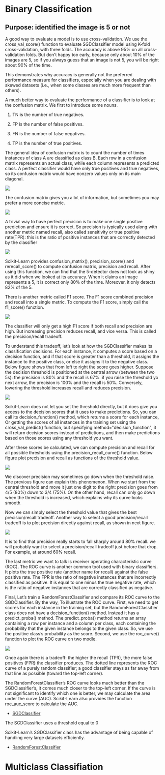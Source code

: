 # Binary Classification

## Purpose: identified the image is 5 or not
A good way to evaluate a model is to use cross-validation. We use the cross_val_score() function to evaluate SGDClassifier model
using K-fold cross-validation, with three folds. The accuracy is above 95% on all cross-validation folds. But don't happy too early, because only about 10% of the images are 5, so if you always guess that an image is not 5, you will be right about 90% of the time.

This demonstrates why accuracy is generally not the preferred performance measure for classifiers, especially when you are dealing with skewed datasets (i.e., when some classes are much more frequent than others).

A much better way to evaluate the performance of a classifier is to look at the confusion matrix. We first to introduce some nouns.

1. TN is the number of true negatives.

2. FP is the number of false positives.

3. FN is the number of false negatives.

4. TP is the number of true positives.

The general idea of confusion matrix is to count the number of times instances of class A are classified as class B. Each row in a confusion matrix represents an actual class, while each column represents a predicted class. A perfect classifier would have only true positives and true negatives, so its confusion matrix would have nonzero values only on its main diagonal.

![](Image1.jpg) 

The confusion matrix gives you a lot of information, but sometimes you may prefer a more concise metric.

![](Image2.jpg) 

A trivial way to have perfect precision is to make one single positive prediction and ensure it is correct. So precision is typically used
along with another metric named recall, also called sensitivity or true positive rate(TPR): this is the ratio of positive instances that are correctly detected by the classifier

![](Image3.jpg) 

Scikit-Learn provides confusion_matrix(), precision_score() and rerecall_score() to compute confusion matrix, precision and recall. After using this function, we can find that the 5-detector does not look as shiny as it did when we looked at its accuracy. When it claims an image represents a 5, it is correct only 80% of the time. Moreover, it only detects 82% of the 5.

There is another metric called F1 score. The F1 score combined precision and recall into a single metric. To compute the F1 score, simply call the f1_score() function.

![](Image4.jpg)

The classifier will only get a high F1 score if both recall and precision are high. But increasing precision reduces recall, and vice versa. This is called the precision/recall tradeoff.

To understand this tradeoff, let’s look at how the SGDClassifier makes its classification decisions. For each instance, it computes a score based on a decision function, and if that score is greater than a threshold, it assigns the instance to the positive class, or else it assigns it to the negative class. Below figure shows that from left to right the score goes higher. Suppose the decision threshold is positioned at the central arrow (between the two 5s): the precision is 80% and the recall is 67%. if you raise the threshold yo next arrow, the precision is 100% and the recall is 50%. Conversely, lowering the threshold increases recall and reduces precision.

![](Image5.jpg)

Scikit-Learn does not let you set the threshold directly, but it does give you access to the decision scores that it uses to make predictions. So, you can call its decision_function() method, which returns a score for each instance, Or getting the scores of all instances in the training set using the cross_val_predict() function, but specifying method="decision_function", it will return decision scores instead of predictions, and then make predictions based on those scores using any threshold you want.

After these scores be calculated, we can compute precision and recall for all possible thresholds using the precision_recall_curve() function. Below figure plot precision and recall as functions of the threshold value.

![](Image6.jpg)

We discover precision may sometimes go down when the threshold raise. The previous figure can explain this phenomenon. When we start from the central threshold and move it just one digit to the right: precision goes from 4/5 (80%) down to 3/4 (75%). On the other hand, recall can only go down when the threshold is increased, which explains why its curve looks smooth.

Now we can simply select the threshold value that gives the best precision/recall tradeoff. Another way to select a good precision/recall tradeoff is to plot precision directly against recall, as shown in next figure.

![](Image7.jpg)

It is to find that precision really starts to fall sharply around 80% recall. we will probably want to select a precision/recall tradeoff just before that drop. For example, at around 60% recall. 

The last metric we want to talk is receiver operating characteristic curve (ROC). The ROC curve is another common tool used with binary classifiers. It plots the true positive rate (another name for recall) against the false positive rate. The FPR is the ratio of negative instances that are incorrectly classified as positive. It is equal to one minus the true negative rate, which is the ratio of negative instances that are correctly classified as negative. 

Final, Let’s train a RandomForestClassifier and compare its ROC curve to the SGDClassifier. By the way, To illustrate the ROC curve. First, we need to get scores for each instance in the training set, but the RandomForestClassifier class does not have a decision_function() method. Instead it has a predict_proba() method. The predict_proba() method returns an array containing a row per instance and a column per class, each containing the probability that the given instance belongs to the given class. So, we use the positive class’s probability as the score. Second, we use the roc_curve() function to plot the ROC curve on two modle.  

![](Image8.jpg)

Once again there is a tradeoff: the higher the recall (TPR), the more false positives (FPR) the classifier produces. The dotted line represents the ROC curve of a purely random classifier; a good classifier stays as far away from that line as possible (toward the top-left corner). 

The RandomForestClassifier’s ROC curve looks much better than the SGDClassifier’s, it comes much closer to the top-left corner. If the curve is not significant to identify which one is better, we may calculate the area under the curve (AUC). Scikit-Learn also provides the function roc_auc_score to calculate the AUC.

* [SGDClassifier](http://scikit-learn.org/stable/modules/generated/sklearn.linear_model.SGDClassifier.html)

The SGDClassifier uses a threshold equal to 0

Scikit-Learn’s SGDClassifier class has the advantage of being capable of handling very large datasets efficiently.


* [RandomForestClassifier](http://scikit-learn.org/stable/modules/generated/sklearn.ensemble.RandomForestClassifier.html)



# Multiclass Classifiation